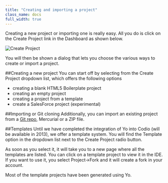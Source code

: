 ```yaml
---
title: "Creating and importing a project"
class_name: docs
full_width: true
---
```


Creating a new project or importing one is really easy. All you do is click on the Create Project link in the Dashboard as shown below.

![Create Project](docs/console-create.png)

You will then be shown a dialog that lets you choose the various ways to create or import a project.

##Creating a new project
You can start off by selecting from the Create Project dropdown list, which offers the following options

- creating a blank HTML5 Boilerplate project
- creating an empty project
- creating a project from a template
- create a SalesForce project (experimental)

##Importing or Git cloning
Additionally, you can import an existing project from a [Git repo](/docs/git-viewing), Mercurial or a ZIP file.

##Templates
Until we have completed the integration of Yo into Codio (will be available in 2013), we offer a template system. You will find the Template option in the dropdown list next to the Create Project radio button. 

As soon as you select it, it will take you to a new page where all the templates are listed. You can click on a template project to view it in the IDE. If you want to use it, you select Project->Fork and it will create a fork in your account.

Most of the template projects have been generated using Yo.
